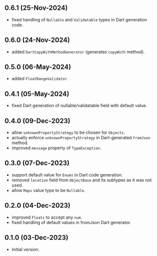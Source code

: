 ## 0.6.1 (25-Nov-2024)

- fixed handling of `Nullable` and `Validatable` types in Dart generation code.

## 0.6.0 (24-Nov-2024)

- added `DartCopyWithMethodGenerator` (generates `copyWith` method).

## 0.5.0 (06-May-2024)

- added `FloatRangeValidator`.

## 0.4.1 (05-May-2024)

- fixed Dart generation of nullable/validatable field with default value.

## 0.4.0 (09-Dec-2023)

- allow `unknownPropertyStrategy` to be chosen for `Objects`.
- actually enforce `unknownPropertyStrategy` in Dart-generated `fromJson` method.
- improved `message` property of `TypeException`.

## 0.3.0 (07-Dec-2023)

- support default value for `Enums` in Dart code generation.
- removed `location` field from `ObjectBase` and its subtypes as it was not used.
- allow `Maps` value type to be `Nullable`.

## 0.2.0 (04-Dec-2023)

- improved `Floats` to accept any `num`.
- fixed handling of default values in fromJson Dart generator.

## 0.1.0 (03-Dec-2023)

- Initial version.
